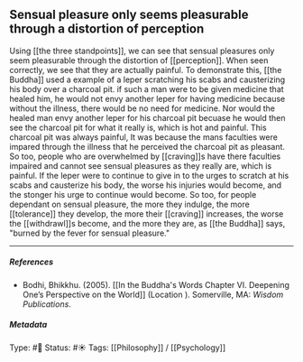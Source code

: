 ## Sensual pleasure only seems pleasurable through a distortion of perception  # 

Using [[the three standpoints]], we can see that sensual pleasures only seem pleasurable through the distortion of [[perception]]. When seen correctly, we see that they are actually painful. To demonstrate this, [[the Buddha]] used a example of a leper scratching his scabs and causterizing his body over a charcoal pit. if such a man were to be given medicine that healed him, he would not envy another leper for having medicine because without the illness, there would be no need for medicine. Nor would the healed man envy another leper for his charcoal pit becuase he would then see the charcoal pit for what it really is, which is hot and painful. This charcoal pit was always painful, It was because the mans faculties were impared through the illness that he perceived the charcoal pit as pleasant. So too, people who are overwhelmed by [[craving]]s have there faculties impaired and cannot see sensual pleasures as they really are, which is painful. If the leper were to continue to give in to the urges to scratch at his scabs and causterize his body, the worse his injuries would become, and the stonger his urge to continue would become. So too, for people dependant on sensual pleasure, the more they indulge, the more [[tolerance]] they develop, the more their [[craving]] increases, the worse the [[withdrawl]]s become, and the more they are, as [[the Buddha]] says, "burned by the fever for sensual pleasure."

___

##### References

- Bodhi, Bhikkhu. (2005). [[In the Buddha's Words Chapter VI. Deepening One’s Perspective on the World]]   (Location ). Somerville, MA: _Wisdom Publications_.

##### Metadata

Type: #🔴
Status: #☀️ 
Tags: [[Philosophy]] / [[Psychology]] 
